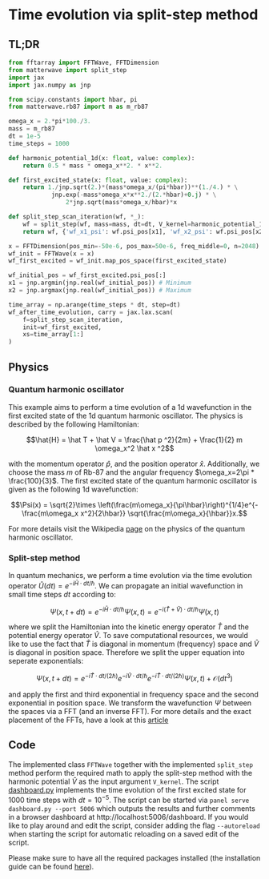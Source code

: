 # Time evolution via split-step method
## TL;DR
```python
from fftarray import FFTWave, FFTDimension
from matterwave import split_step
import jax
import jax.numpy as jnp

from scipy.constants import hbar, pi
from matterwave.rb87 import m as m_rb87

omega_x = 2.*pi*100./3.
mass = m_rb87
dt = 1e-5
time_steps = 1000

def harmonic_potential_1d(x: float, value: complex):
    return 0.5 * mass * omega_x**2. * x**2.

def first_excited_state(x: float, value: complex):
    return 1./jnp.sqrt(2.)*(mass*omega_x/(pi*hbar))**(1./4.) * \
            jnp.exp(-mass*omega_x*x**2./(2.*hbar)+0.j) * \
                2*jnp.sqrt(mass*omega_x/hbar)*x

def split_step_scan_iteration(wf, *_):
    wf = split_step(wf, mass=mass, dt=dt, V_kernel=harmonic_potential_1d)
    return wf, {'wf_x1_psi': wf.psi_pos[x1], 'wf_x2_psi': wf.psi_pos[x2]}

x = FFTDimension(pos_min=-50e-6, pos_max=50e-6, freq_middle=0, n=2048)
wf_init = FFTWave(x = x)
wf_first_excited = wf_init.map_pos_space(first_excited_state)

wf_initial_pos = wf_first_excited.psi_pos[:]
x1 = jnp.argmin(jnp.real(wf_initial_pos)) # Minimum
x2 = jnp.argmax(jnp.real(wf_initial_pos)) # Maximum

time_array = np.arange(time_steps * dt, step=dt)
wf_after_time_evolution, carry = jax.lax.scan(
    f=split_step_scan_iteration,
    init=wf_first_excited,
    xs=time_array[1:]
)
```
## Physics
### Quantum harmonic oscillator
This example aims to perform a time evolution of a 1d wavefunction in the first excited state of the 1d quantum harmonic oscillator. The physics is described by the following Hamiltonian:
```math
\hat{H} = \hat T + \hat V = \frac{\hat p ^2}{2m} + \frac{1}{2} m \omega_x^2 \hat x ^2
```
with the momentum operator $`\hat p`$, and the position operator $`\hat x`$. Additionally, we choose the mass $`m`$ of Rb-87 and the angular frequency $`\omega_x=2\pi * \frac{100}{3}`$. The first excited state of the quantum harmonic oscillator is given as the following 1d wavefunction:
```math
\Psi(x) = \sqrt{2}\times \left(\frac{m\omega_x}{\pi\hbar}\right)^{1/4}e^{-\frac{m\omega_x x^2}{2\hbar}} \sqrt{\frac{m\omega_x}{\hbar}}x.
```
For more details visit the Wikipedia [page](https://en.wikipedia.org/wiki/Quantum_harmonic_oscillator) on the physics of the quantum harmonic oscillator.
### Split-step method
In quantum mechanics, we perform a time evolution via the time evolution operator $`\hat U(dt) = e^{-i\hat H\cdot dt/\hbar}`$. We can propagate an initial wavefunction in small time steps $`dt`$ according to:
```math
\Psi (x,t+dt) = e^{-i\hat H\cdot dt/\hbar} \Psi (x, t) = e^{-i(\hat T + \hat V )\cdot dt/\hbar} \Psi (x, t)
```
where we split the Hamiltonian into the kinetic energy operator $`\hat T`$ and the potential energy operator $`\hat V`$. To save computational resources, we would like to use the fact that $`\hat T`$ is diagonal in momentum (frequency) space and $`\hat V`$ is diagonal in position space. Therefore we split the upper equation into seperate exponentials:
```math
\Psi (x,t+dt) = e^{-i\hat T\cdot dt/(2\hbar)} e^{-i\hat V\cdot dt/\hbar} e^{-i\hat T\cdot dt/(2\hbar)} \Psi (x, t) + \mathcal{O}(dt^3)
```
and apply the first and third exponential in frequency space and the second exponential in position space. We transform the wavefunction $`\Psi`$ between the spaces via a FFT (and an inverse FFT). For more details and the exact placement of the FFTs, have a look at this [article](https://www.algorithm-archive.org/contents/split-operator_method/split-operator_method.html)

## Code

The implemented class `FFTWave` together with the implemented `split_step` method perform the required math to apply the split-step method with the harmonic potential $`\hat V`$ as the input argument `V_kernel`. The script [dashboard.py](dashboard.py) implements the time evolution of the first excited state for 1000 time steps with $`dt= 10^{-5}`$. The script can be started via `panel serve dashboard.py --port 5006` which outputs the results and further comments in a browser dashboard at http://localhost:5006/dashboard. If you would like to play around and edit the script, consider adding the flag `--autoreload` when starting the script for automatic reloading on a saved edit of the script.

Please make sure to have all the required packages installed (the installation guide can be found [here](https://gitlab.projekt.uni-hannover.de/iqo-seckmeyer/unified_wf_2)).
